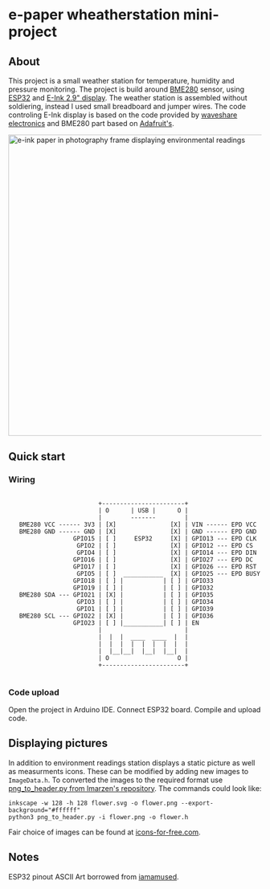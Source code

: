 # e-paper wheatherstation mini-project

## About

This project is a small weather station for temperature, humidity and
pressure monitoring. The project is build around 
[BME280](https://www.bosch-sensortec.com/products/environmental-sensors/humidity-sensors-bme280/) sensor,
using [ESP32](https://www.espressif.com/en/products/socs/esp32) and 
[E-Ink 2.9" display](https://www.waveshare.com/wiki/E-Paper_ESP32_Driver_Board).
The weather station is assembled without soldiering, instead I used
small breadboard and jumper wires. The code controling E-Ink display
is based on the code provided by [waveshare electronics](https://files.waveshare.com/upload/5/50/E-Paper_ESP32_Driver_Board_Code.7z)
and BME280 part based on [Adafruit's](https://github.com/adafruit/Adafruit_BME280_Library).

<img 
    alt="e-ink paper in photography frame displaying environmental readings"
    src="./station.png"
    style="height: 600px; width: 850px"
/>


## Quick start

### Wiring

```

                         +-----------------------+
                         | O      | USB |      O |
                         |        -------        |
   BME280 VCC ------ 3V3 | [X]               [X] | VIN ------ EPD VCC
   BME280 GND ------ GND | [X]               [X] | GND ------ EPD GND
                  GPIO15 | [ ]     ESP32     [X] | GPIO13 --- EPD CLK
                   GPIO2 | [ ]               [X] | GPIO12 --- EPD CS
                   GPIO4 | [ ]               [X] | GPIO14 --- EPD DIN
                  GPIO16 | [ ]               [X] | GPIO27 --- EPD DC
                  GPIO17 | [ ]               [X] | GPIO26 --- EPD RST
                   GPIO5 | [ ]  ___________  [X] | GPIO25 --- EPD BUSY
                  GPIO18 | [ ] |           | [ ] | GPIO33
                  GPIO19 | [ ] |           | [ ] | GPIO32
   BME280 SDA --- GPIO21 | [X] |           | [ ] | GPIO35
                   GPIO3 | [ ] |           | [ ] | GPIO34
                   GPIO1 | [ ] |           | [ ] | GPIO39
   BME280 SCL --- GPIO22 | [X] |           | [ ] | GPIO36
                  GPIO23 | [ ] |___________| [ ] | EN 
                         |                       |
                         |  |  |  ____  ____  |  |
                         |  |  |  |  |  |  |  |  |
                         |  |__|__|  |__|  |__|  |
                         | O                   O |
                         +-----------------------+
                         
```                        

### Code upload

Open the project in Arduino IDE. Connect ESP32 board. Compile and upload code.

## Displaying pictures

In addition to environment readings station displays a static picture as well as measurments icons.
These can be modified by adding new images to `ImageData.h`. 
To converted the images to the required format use [png_to_header.py from lmarzen's repository](https://github.com/lmarzen/esp32-weather-epd/blob/main/icons/png_to_header.py).
The commands could look like:

```
inkscape -w 128 -h 128 flower.svg -o flower.png --export-background="#ffffff"
python3 png_to_header.py -i flower.png -o flower.h 
```

Fair choice of images can be found at [icons-for-free.com](icons-for-free.com).

## Notes

ESP32 pinout ASCII Art borrowed from [iamamused](https://gist.github.com/iamamused/42cad8a59547ed5580e78d5274220813).
